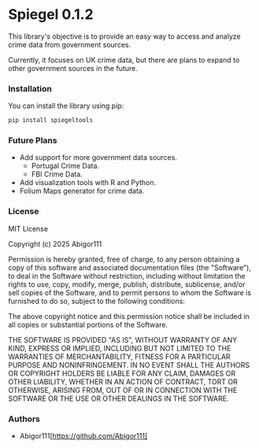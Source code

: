 # Spiegel 0.1.2
This library's objective is to provide an easy way to access and analyze crime data from government sources.

Currently, it focuses on UK crime data, but there are plans to expand to other government sources in the future.

### Installation
You can install the library using pip:
```bash
pip install spiegeltools
```

### Future Plans
- Add support for more government data sources.
    - Portugal Crime Data.
    - FBI Crime Data.
- Add visualization tools with R and Python.
- Folium Maps generator for crime data.
### License

MIT License

Copyright (c) 2025 Abigor111

Permission is hereby granted, free of charge, to any person obtaining a copy
of this software and associated documentation files (the "Software"), to deal
in the Software without restriction, including without limitation the rights
to use, copy, modify, merge, publish, distribute, sublicense, and/or sell
copies of the Software, and to permit persons to whom the Software is
furnished to do so, subject to the following conditions:

The above copyright notice and this permission notice shall be included in all
copies or substantial portions of the Software.

THE SOFTWARE IS PROVIDED "AS IS", WITHOUT WARRANTY OF ANY KIND, EXPRESS OR
IMPLIED, INCLUDING BUT NOT LIMITED TO THE WARRANTIES OF MERCHANTABILITY,
FITNESS FOR A PARTICULAR PURPOSE AND NONINFRINGEMENT. IN NO EVENT SHALL THE
AUTHORS OR COPYRIGHT HOLDERS BE LIABLE FOR ANY CLAIM, DAMAGES OR OTHER
LIABILITY, WHETHER IN AN ACTION OF CONTRACT, TORT OR OTHERWISE, ARISING FROM,
OUT OF OR IN CONNECTION WITH THE SOFTWARE OR THE USE OR OTHER DEALINGS IN THE
SOFTWARE.

### Authors
- Abigor111[https://github.com/Abigor111]